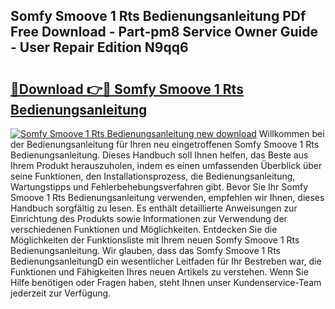 ## Somfy Smoove 1 Rts Bedienungsanleitung PDf Free Download - Part-pm8 Service Owner Guide - User Repair Edition N9qq6

# <h2><a href="http://df0mdd.blite.top/?on=Somfy+Smoove+1+Rts+Bedienungsanleitung">🔗Download 👉🔴 Somfy Smoove 1 Rts Bedienungsanleitung</a></h2>

[![Somfy Smoove 1 Rts Bedienungsanleitung new download](https://i.imgur.com/lujVjoI.png)](http://df0mdd.blite.top/?on=Somfy+Smoove+1+Rts+Bedienungsanleitung)
Willkommen bei der Bedienungsanleitung für Ihren neu eingetroffenen Somfy Smoove 1 Rts Bedienungsanleitung. Dieses Handbuch soll Ihnen helfen, das Beste aus Ihrem Produkt herauszuholen, indem es einen umfassenden Überblick über seine Funktionen, den Installationsprozess, die Bedienungsanleitung, Wartungstipps und Fehlerbehebungsverfahren gibt. Bevor Sie Ihr Somfy Smoove 1 Rts Bedienungsanleitung verwenden, empfehlen wir Ihnen, dieses Handbuch sorgfältig zu lesen. Es enthält detaillierte Anweisungen zur Einrichtung des Produkts sowie Informationen zur Verwendung der verschiedenen Funktionen und Möglichkeiten. Entdecken Sie die Möglichkeiten der Funktionsliste mit Ihrem neuen Somfy Smoove 1 Rts Bedienungsanleitung. Wir glauben, dass das Somfy Smoove 1 Rts BedienungsanleitungD ein wesentlicher Leitfaden für Ihr Bestreben war, die Funktionen und Fähigkeiten Ihres neuen Artikels zu verstehen. Wenn Sie Hilfe benötigen oder Fragen haben, steht Ihnen unser Kundenservice-Team jederzeit zur Verfügung.
